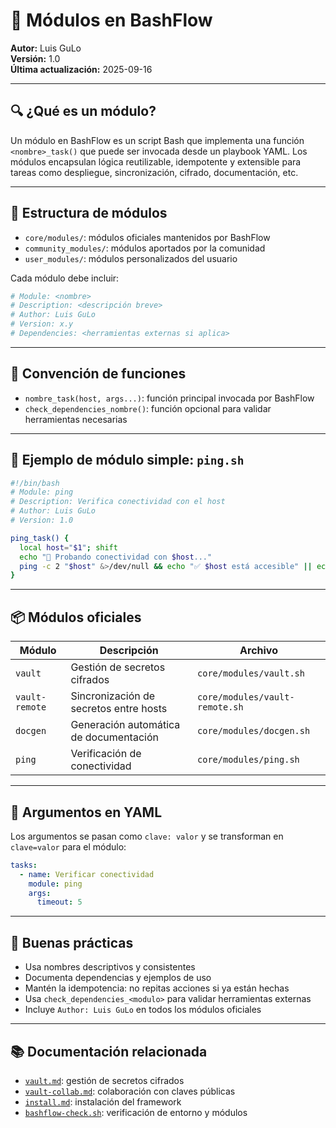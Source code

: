 
# 🧩 Módulos en BashFlow

**Autor:** Luis GuLo  
**Versión:** 1.0  
**Última actualización:** 2025-09-16

---

## 🔍 ¿Qué es un módulo?

Un módulo en BashFlow es un script Bash que implementa una función `<nombre>_task()` que puede ser invocada desde un playbook YAML. Los módulos encapsulan lógica reutilizable, idempotente y extensible para tareas como despliegue, sincronización, cifrado, documentación, etc.

---

## 📁 Estructura de módulos

- `core/modules/`: módulos oficiales mantenidos por BashFlow
- `community_modules/`: módulos aportados por la comunidad
- `user_modules/`: módulos personalizados del usuario

Cada módulo debe incluir:

```bash
# Module: <nombre>
# Description: <descripción breve>
# Author: Luis GuLo
# Version: x.y
# Dependencies: <herramientas externas si aplica>
```

---

## 🧪 Convención de funciones

- `nombre_task(host, args...)`: función principal invocada por BashFlow
- `check_dependencies_nombre()`: función opcional para validar herramientas necesarias

---

## 🧾 Ejemplo de módulo simple: `ping.sh`

```bash
#!/bin/bash
# Module: ping
# Description: Verifica conectividad con el host
# Author: Luis GuLo
# Version: 1.0

ping_task() {
  local host="$1"; shift
  echo "📡 Probando conectividad con $host..."
  ping -c 2 "$host" &>/dev/null && echo "✅ $host está accesible" || echo "❌ $host no responde"
}
```

---

## 📦 Módulos oficiales

| Módulo         | Descripción                                      | Archivo                    |
|----------------|--------------------------------------------------|----------------------------|
| `vault`        | Gestión de secretos cifrados                     | `core/modules/vault.sh`    |
| `vault-remote` | Sincronización de secretos entre hosts           | `core/modules/vault-remote.sh` |
| `docgen`       | Generación automática de documentación           | `core/modules/docgen.sh`   |
| `ping`         | Verificación de conectividad                     | `core/modules/ping.sh`     |

---

## 🧩 Argumentos en YAML

Los argumentos se pasan como `clave: valor` y se transforman en `clave=valor` para el módulo:

```yaml
tasks:
  - name: Verificar conectividad
    module: ping
    args:
      timeout: 5
```

---

## 🧠 Buenas prácticas

- Usa nombres descriptivos y consistentes
- Documenta dependencias y ejemplos de uso
- Mantén la idempotencia: no repitas acciones si ya están hechas
- Usa `check_dependencies_<modulo>` para validar herramientas externas
- Incluye `Author: Luis GuLo` en todos los módulos oficiales

---

## 📚 Documentación relacionada

- [`vault.md`](vault.md): gestión de secretos cifrados
- [`vault-collab.md`](vault-collab.md): colaboración con claves públicas
- [`install.md`](install.md): instalación del framework
- [`bashflow-check.sh`](../bashflow-check.sh): verificación de entorno y módulos

